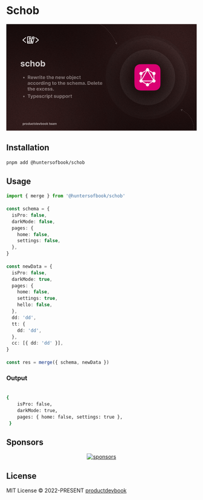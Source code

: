 # Schob

![Schob](https://github.com/productdevbookcom/schob/blob/main/.github/assets/schob.png?raw=true)


## Installation

```bash
pnpm add @huntersofbook/schob
```

## Usage

```ts
import { merge } from '@huntersofbook/schob'

const schema = {
  isPro: false,
  darkMode: false,
  pages: {
    home: false,
    settings: false,
  },
}

const newData = {
  isPro: false,
  darkMode: true,
  pages: {
    home: false,
    settings: true,
    hello: false,
  },
  dd: 'dd',
  tt: {
    dd: 'dd',
  },
  cc: [{ dd: 'dd' }],
}

const res = merge({ schema, newData })
```

### Output
```bash

{
    isPro: false,
    darkMode: true,
    pages: { home: false, settings: true },
 }
 ```

## Sponsors

<p align="center">
  <a href="https://cdn.jsdelivr.net/gh/oku-ui/static/sponsors/sponsors.svg">
    <img alt="sponsors" src='https://cdn.jsdelivr.net/gh/oku-ui/static/sponsors/sponsors.svg'/>
  </a>
</p>


## License

MIT License © 2022-PRESENT [productdevbook](https://github.com/productdevbook)
